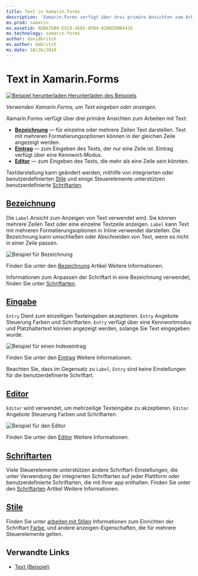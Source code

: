 ```yaml
---
title: Text in Xamarin.Forms
description: 'Xamarin.Forms verfügt über drei primäre Ansichten zum Arbeiten mit Text, und in diesem Artikel wird erläutert, wie Sie mit, dass sie eingeben und Anzeigen von Text in Xamarin.Forms-Anwendungen.'
ms.prod: xamarin
ms.assetid: 4DBA7689-E5C8-4583-8FB4-02AB208B4416
ms.technology: xamarin-forms
author: davidbritch
ms.author: dabritch
ms.date: 10/26/2018
---
```


# <a name="text-in-xamarinforms"></a>Text in Xamarin.Forms

[![Beispiel herunterladen](~/media/shared/download.png) Herunterladen des Beispiels](https://developer.xamarin.com/samples/xamarin-forms/UserInterface/Text)

_Verwenden Xamarin.Forms, um Text eingeben oder anzeigen._

Xamarin.Forms verfügt über drei primäre Ansichten zum Arbeiten mit Text:

- **[Bezeichnung](#Label)**  &mdash; für einzelne oder mehrere Zeilen Text darstellen. Text mit mehreren Formatierungsoptionen können in der gleichen Zeile angezeigt werden.
- **[Eintrag](#Entry)**  &mdash; zum Eingeben des Texts, der nur eine Zeile ist. Eintrag verfügt über eine Kennwort-Modus.
- **[Editor](#Editor)**  &mdash; zum Eingeben des Texts, die mehr als eine Zeile sein könnten.

Textdarstellung kann geändert werden, mithilfe von integrierten oder benutzerdefinierten [Stile](#Styles) und einige Steuerelemente unterstützen benutzerdefinierte [Schriftarten](#Fonts).

<a name="Label" />

## <a name="labellabelmd"></a>[Bezeichnung](label.md)

Die `Label` Ansicht zum Anzeigen von Text verwendet wird. Sie können mehrere Zeilen Text oder eine einzelne Textzeile anzeigen. `Label` kann Text mit mehreren Formatierungsoptionen in Inline verwendet darstellen. Die Bezeichnung kann umschließen oder Abschneiden von Text, wenn es nicht in einer Zeile passen.

![](images/label.png "Beispiel für Bezeichnung")

Finden Sie unter den [Bezeichnung](label.md) Artikel Weitere Informationen.

Informationen zum Anpassen der Schriftart in eine Bezeichnung verwendet, finden Sie unter [Schriftarten](fonts.md).

<a name="Entry" />

## <a name="entryentrymd"></a>[Eingabe](entry.md)

`Entry` Dient zum einzeiligen Texteingaben akzeptieren. `Entry` Angebote Steuerung Farben und Schriftarten. `Entry` verfügt über eine Kennwortmodus und Platzhaltertext können angezeigt werden, solange Sie Text eingegeben wurde.

![](images/entry.png "Beispiel für einen Indexeintrag")

Finden Sie unter den [Eintrag](entry.md) Weitere Informationen.

Beachten Sie, dass im Gegensatz zu `Label`, `Entry` sind keine Einstellungen für die benutzerdefinierte Schriftart.

<a name="Editor" />

## <a name="editoreditormd"></a>[Editor](editor.md)

`Editor` wird verwendet, um mehrzeilige Texteingabe zu akzeptieren. `Editor` Angebote Steuerung Farben und Schriftarten.

![](images/editor.png "Beispiel für den Editor")

Finden Sie unter den [Editor](editor.md) Weitere Informationen.

<a name="Fonts" />

## <a name="fontsfontsmd"></a>[Schriftarten](fonts.md)

Viele Steuerelemente unterstützen andere Schriftart-Einstellungen, die unter Verwendung der integrierten Schriftarten auf jeder Plattform oder benutzerdefinierte Schriftarten, die mit Ihrer app enthalten. Finden Sie unter den [Schriftarten](fonts.md) Artikel Weitere Informationen.

<a name="Styles" />

## <a name="stylesstylesmd"></a>[Stile](styles.md)

Finden Sie unter [arbeiten mit Stilen](~/xamarin-forms/user-interface/styles/index.md) Informationen zum Einrichten der Schriftart [Farbe](~/xamarin-forms/user-interface/colors.md), und andere anzeigen-Eigenschaften, die für mehrere Steuerelemente gelten.

## <a name="related-links"></a>Verwandte Links

- [Text (Beispiel)](https://developer.xamarin.com/samples/xamarin-forms/UserInterface/Text)
